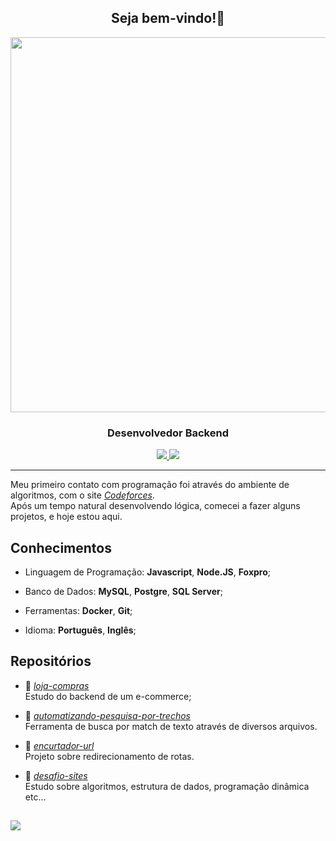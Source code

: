 <h2 align="center">Seja bem-vindo!👋</h2>
<div align="center"> 
  <img src="https://raw.githubusercontent.com/NicolasChirazawa/readme/refs/heads/main/images/haibane_renmei.gif" width="600">
  <h3>Desenvolvedor Backend</h3>
    <a href="mailto:nicolaschfernandes@gmail.com" target="_blank">
      <img src="https://img.shields.io/static/v1?label=%20&labelColor=ff786d&message=Gmail&color=grey&style=for-the-badge&logo=gmail&logoColor=white"/>
    </a>
    <a href="https://www.linkedin.com/in/nicolas-chirazawa/" target="_blank">
      <img src="https://img.shields.io/static/v1?label=%20&labelColor=6de2ff&message=Linkedin&color=grey&style=for-the-badge&logo=&logoColor=white"/>
    </a>
</div>

<hr></hr>

Meu primeiro contato com programação foi através do ambiente de algoritmos, com o site <a href="https://github.com/NicolasChirazawa/desafio-sites"><i>Codeforces</i></a>. <br>
Após um tempo natural desenvolvendo lógica, comecei a fazer alguns projetos, e hoje estou aqui.

<h2>Conhecimentos</h2>

- Linguagem de Programação: <b>Javascript</b>, <b>Node.JS</b>, <b>Foxpro</b>;
  
- Banco de Dados: <b>MySQL</b>, <b>Postgre</b>, <b>SQL Server</b>;
  
- Ferramentas: <b>Docker</b>, <b>Git</b>;

- Idioma: <b>Português</b>, <b>Inglês</b>;

<h2>Repositórios</h2>

- 📗 <a href="https://github.com/NicolasChirazawa/loja-compras"><i>loja-compras</i></a> <br>
Estudo do backend de um e-commerce;

- 📘 <a href="https://github.com/NicolasChirazawa/automatizando-pesquisa-por-trechos"><i>automatizando-pesquisa-por-trechos</i></a> <br>
Ferramenta de busca por match de texto através de diversos arquivos.

- 📙 <a href="https://github.com/NicolasChirazawa/encurtador-url"><i>encurtador-url</i></a> <br>
Projeto sobre redirecionamento de rotas.

- 📒 <a href="https://github.com/NicolasChirazawa/desafio-sites"><i>desafio-sites</i></a> <br>
Estudo sobre algoritmos, estrutura de dados, programação dinâmica etc...

<h2></h2>
<a href="https://github.com/anuraghazra/github-readme-stats">
  <img align="center" src="https://github-readme-stats.vercel.app/api/top-langs/?username=NicolasChirazawa&layout=compact&hide_border=false&theme=prussian&locale=pt-br"/>
</a>
